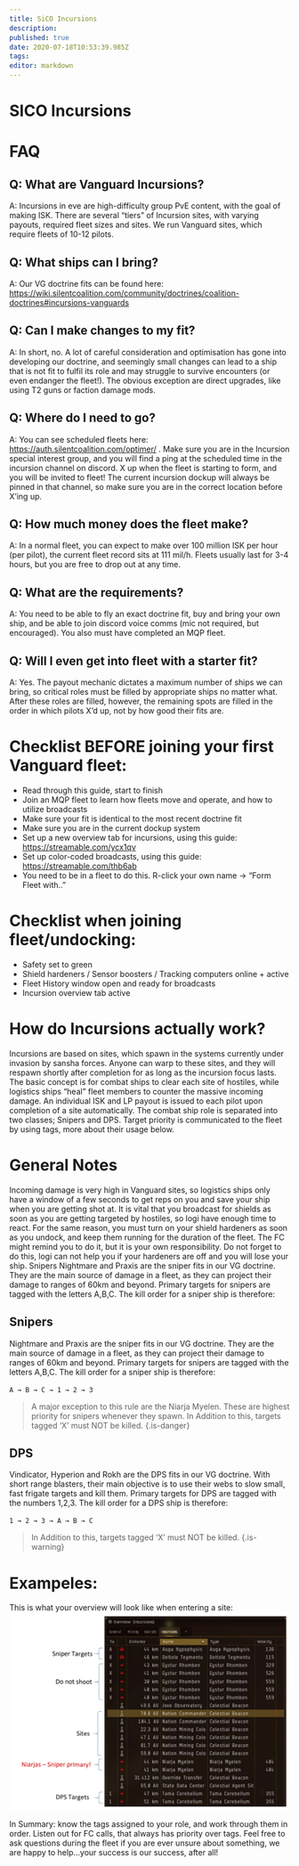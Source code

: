 ```yaml
---
title: SiCO Incursions
description: 
published: true
date: 2020-07-18T10:53:39.985Z
tags: 
editor: markdown
---
```


# SICO Incursions

# FAQ
## Q: What are Vanguard Incursions?
A: Incursions in eve are high-difficulty group PvE content, with the goal of making ISK. There are several “tiers” of Incursion sites, with varying payouts, required fleet sizes and sites. We run Vanguard sites, which require fleets of 10-12 pilots.

## Q: What ships can I bring?
A: Our VG doctrine fits can be found here: https://wiki.silentcoalition.com/community/doctrines/coalition-doctrines#incursions-vanguards

## Q: Can I make changes to my fit?
A: In short, no. A lot of careful consideration and optimisation has gone into developing our doctrine, and seemingly small changes can lead to a ship that is not fit to fulfil its role and may struggle to survive encounters (or even endanger the fleet!). The obvious exception are direct upgrades, like using T2 guns or faction damage mods.

## Q: Where do I need to go?
A: You can see scheduled fleets here: https://auth.silentcoalition.com/optimer/ . Make sure you are in the Incursion special interest group, and you will find a ping at the scheduled time in the incursion channel on discord. X up when the fleet is starting to form, and you will be invited to fleet! The current incursion dockup will always be pinned in that channel, so make sure you are in the correct location before X’ing up. 

## Q: How much money does the fleet make?
A: In a normal fleet, you can expect to make over 100 million ISK per hour (per pilot), the current fleet record sits at 111 mil/h. Fleets usually last for 3-4 hours, but you are free to drop out at any time.

## Q: What are the requirements?
A: You need to be able to fly an exact doctrine fit, buy and bring your own ship, and be able to join discord voice comms (mic not required, but encouraged). You also must have completed an MQP fleet.

## Q: Will I even get into fleet with a starter fit?
A:  Yes. The payout mechanic dictates a maximum number of ships we can bring, so critical roles must be filled by appropriate ships no matter what. After these roles are filled, however, the remaining spots are filled in the order in which pilots X’d up, not by how good their fits are.

# Checklist BEFORE joining your first Vanguard fleet:
- Read through this guide, start to finish
- Join an MQP fleet to learn how fleets move and operate, and how to utilize broadcasts
- Make sure your fit is identical to the most recent doctrine fit
- Make sure you are in the current dockup system
- Set up a new overview tab for incursions, using this guide: https://streamable.com/ycx1qv
- Set up color-coded broadcasts, using this guide: https://streamable.com/thb6ab
- You need to be in a fleet to do this. R-click your own name -> “Form Fleet with..”

# Checklist when joining fleet/undocking:
- Safety set to green
- Shield hardeners / Sensor boosters / Tracking computers online + active
- Fleet History window open and ready for broadcasts
- Incursion overview tab active

# How do Incursions actually work?
Incursions are based on sites, which spawn in the systems currently under invasion by sansha forces. Anyone can warp to these sites, and they will respawn shortly after completion for as long as the incursion focus lasts. The basic concept is for combat ships to clear each site of hostiles, while logistics ships “heal” fleet members to counter the massive incoming damage. An individual ISK and LP payout is issued to each pilot upon completion of a site automatically. The combat ship role is separated into two classes; Snipers and DPS. Target priority is communicated to the fleet by using tags, more about their usage below.

# General Notes
Incoming damage is very high in Vanguard sites, so logistics ships only have a window of a few seconds to get reps on you and save your ship when you are getting shot at. It is vital that you broadcast for shields as soon as you are getting targeted by hostiles, so logi have enough time to react. For the same reason, you must turn on your shield hardeners as soon as you undock, and keep them running for the duration of the fleet. The FC might remind you to do it, but it is your own responsibility. Do not forget to do this, logi can not help you if your hardeners are off and you will lose your ship. Snipers Nightmare and Praxis are the sniper fits in our VG doctrine. They are the main source of damage in a fleet, as they can project their damage to ranges of 60km and beyond. Primary targets for snipers are tagged with the letters A,B,C. The kill order for a sniper ship is therefore:

## Snipers
Nightmare and Praxis are the sniper fits in our VG doctrine. They are the main source of damage in a fleet, as they can project their damage to ranges of 60km and beyond. Primary targets for snipers are tagged with the letters A,B,C. The kill order for a sniper ship is therefore:

`A → B → C → 1 → 2 → 3`
> A major exception to this rule are the Niarja Myelen. These are highest priority for snipers whenever they spawn. In Addition to this, targets tagged ‘X’ must NOT be killed.
{.is-danger}

## DPS
Vindicator, Hyperion and Rokh are the DPS fits in our VG doctrine. With short range blasters, their main objective is to use their webs to slow small, fast frigate targets and kill them. Primary targets for DPS are tagged with the numbers 1,2,3. The kill order for a DPS ship is therefore:

`1 → 2 → 3 → A → B → C`

> In Addition to this, targets tagged ‘X’ must NOT be killed.
{.is-warning}

# Exampeles:
This is what your overview will look like when entering a site:
![incursion_overview.jpg](/incursion_overview.jpg)

In Summary: know the tags assigned to your role, and work through them in order. Listen out for FC calls, that always has priority over tags. Feel free to ask questions during the fleet if you are ever unsure about something, we are happy to help…your success is our success, after all!





